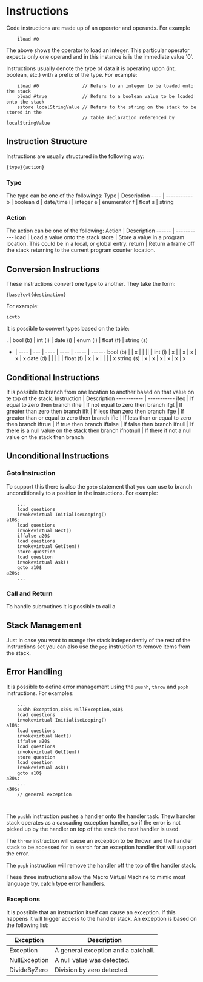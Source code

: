 # Instructions
Code instructions are made up of an operator and operands. For example
```
    iload #0
```
The above shows the operator to load an integer. This particular operator expects only one operand and in this instance is is the immediate value '0'.

Instructions usually denote the type of data it is operating upon (int, boolean, etc.) with a prefix of the type. For example:
```
    iload #0                // Refers to an integer to be loaded onto the stack
    bload #true             // Refers to a boolean value to be loaded onto the stack
    sstore localStringValue // Refers to the string on the stack to be stored in the 
                            // table declaration referenced by localStringValue
```

## Instruction Structure
Instructions are usually structured in the following way:
```
{type}{action}
```

### Type
The type can be one of the followings:
Type | Description
---- | -----------
b | boolean
d | date/time
i | integer
e | enumerator
f | float
s | string

### Action
The action can be one of the following:
Action | Description
------ | -----------
load | Load a value onto the stack
store | Store a value in a program location. This could be in a local, or global entry.
return | Return a frame off the stack returning to the current program counter location.

## Conversion Instructions
These instructions convert one type to another. They take the form:
```
{base}cvt{destination}
```
For example:
```
icvtb
```
It is possible to convert types based on the table:

. | bool (b) | int (i) | date (i) | enum (i) | float (f) | string (s)
- | ---- | --- | ---- | ---- | ----- | ------
bool (b) | | x | | ||||
int (i) | x | | x | x | x | x
date (d) | | | | |
float (f) | x | x | | | | x
string (s) | x | x | x | x | x | x


## Conditional Instructions
It is possible to branch from one location to another based on that value on te top of the stack.
Instruction | Description
----------- | -----------
ifeq | If equal to zero then branch
ifne | If not equal to zero then branch
ifgt | If greater than zero then branch
iflt | If less than zero then branch
ifge | If greater than or equal to zero then branch
ifle | If less than or equal to zero then branch
iftrue | If true then branch
iffalse | If false then branch
ifnull | If there is a null value on the stack then branch
ifnotnull | If there if not a null value on the stack then branch

## Unconditional Instructions

### Goto Instruction
To support this there is also the `goto` statement that you can use to branch unconditionally to a position in the instructions. For example:
```
    ...
    load questions
    invokevirtual InitialiseLooping()
a10$:
    load questions
    invokevirtual Next()
    iffalse a20$
    load questions
    invokevirtual GetItem()
    store question
    load question
    invokevirtual Ask()
    goto a10$
a20$:
    ...
```

### Call and Return
To handle subroutines it is possible to call a 


## Stack Management
Just in case you want to mange the stack independently of the rest of the instructions set you can also use the `pop` instruction to remove items from the stack.

## Error Handling
It is possible to define error management using the `pushh`, `throw` and `poph` instructions. For examples:
```
    ...
    pushh Exception,x30$ NullException,x40$
    load questions
    invokevirtual InitialiseLooping()
a10$:
    load questions
    invokevirtual Next()
    iffalse a20$
    load questions
    invokevirtual GetItem()
    store question
    load question
    invokevirtual Ask()
    goto a10$
a20$:
    ...
x30$:
    // general exception
    
    
```
The `pushh` instruction pushes a handler onto the handler task. Thew handler stack operates as a cascading exception handler, so if the error is not picked up by the handler on top of the stack the next handler is used.

The `throw` instruction will cause an exception to be thrown and the handler stack to be accessed for in search for an exception handler that will support the error.

The `poph` instruction will remove the handler off the top of the handler stack.

These three instructions allow the Macro Virtual Machine to mimic most language try, catch type error handlers.

### Exceptions
It is possible that an instruction itself can cause an exception. If this happens it will trigger access to the handler stack. An exception is based on the following list:

Exception | Description
--------- | -----------
Exception | A general exception and a catchall.
NullException | A null value was detected.
DivideByZero | Division by zero detected.


